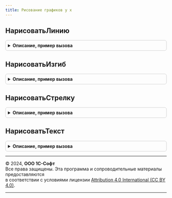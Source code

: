 ```yaml
---
title: Рисование графиков у х
---
```



## НарисоватьЛинию
<details style="margin: 1em 0; padding: 0.5em; border: 1px solid #ccc; border-radius: 6px;">

<summary style="font-weight: bold; cursor: pointer;">Описание, пример вызова</summary>

```bsl
// ПРОЦЕДУРЫ РИСОВАНИЯ ЭЛЕМЕНТОВ СХЕМ.
//

Функция НарисоватьЛинию(ТабличныйДокумент, Расшифровка, ЛевоЛинии, ВерхЛинии, ШиринаЛинии, ВысотаЛинии, Цвет = Неопределено, ТипЛинии = Неопределено) Экспорт
```

Пример вызова
```bsl
Результат = РисованиеГрафиковУХ.НарисоватьЛинию(ТабличныйДокумент, Расшифровка, ЛевоЛинии, ВерхЛинии, ШиринаЛинии, ВысотаЛинии, Цвет, ТипЛинии);
```
</details>

## НарисоватьИзгиб
<details style="margin: 1em 0; padding: 0.5em; border: 1px solid #ccc; border-radius: 6px;">

<summary style="font-weight: bold; cursor: pointer;">Описание, пример вызова</summary>

```bsl

// Функция выводит рисунок из линий, в виде изгиба, в табличный документ
//
Функция НарисоватьИзгиб(ТабличныйДокумент, Расшифровка, ЛевоЛинии, ВерхЛинии, ШиринаЛинии, ВысотаЛинии, Цвет) Экспорт
```

Пример вызова
```bsl
Результат = РисованиеГрафиковУХ.НарисоватьИзгиб(ТабличныйДокумент, Расшифровка, ЛевоЛинии, ВерхЛинии, ШиринаЛинии, ВысотаЛинии, Цвет) 
```
</details>

## НарисоватьСтрелку
<details style="margin: 1em 0; padding: 0.5em; border: 1px solid #ccc; border-radius: 6px;">

<summary style="font-weight: bold; cursor: pointer;">Описание, пример вызова</summary>

```bsl

// Функция выводит рисунок из линий, в виде стрелки, в табличный документ
//
Процедура НарисоватьСтрелку(ТабличныйДокумент, Расшифровка, ЛевоЛинии, ВерхЛинии, Вертикально = Ложь, Цвет) Экспорт
```

Пример вызова
```bsl
РисованиеГрафиковУХ.НарисоватьСтрелку(ТабличныйДокумент, Расшифровка, ЛевоЛинии, ВерхЛинии, Вертикально, Цвет) 
```
</details>

## НарисоватьТекст
<details style="margin: 1em 0; padding: 0.5em; border: 1px solid #ccc; border-radius: 6px;">

<summary style="font-weight: bold; cursor: pointer;">Описание, пример вызова</summary>

```bsl

// Функция выводит рисунок типа "текст" в табличный документ
//
Функция НарисоватьТекст(ТабличныйДокумент, Текст, Расшифровка, Лево, Верх, Ширина, Высота, Цвет = Неопределено, ЦветУзора, ЦветЛинии = Неопределено) Экспорт
```

Пример вызова
```bsl
Результат = РисованиеГрафиковУХ.НарисоватьТекст(ТабличныйДокумент, Текст, Расшифровка, Лево, Верх, Ширина, Высота, Цвет, ЦветУзора, ЦветЛинии);
```
</details>

---

© 2024, **ООО 1С-Софт**  
Все права защищены. Эта программа и сопроводительные материалы предоставляются  
в соответствии с условиями лицензии [Attribution 4.0 International (CC BY 4.0)](https://creativecommons.org/licenses/by/4.0/legalcode).

---

